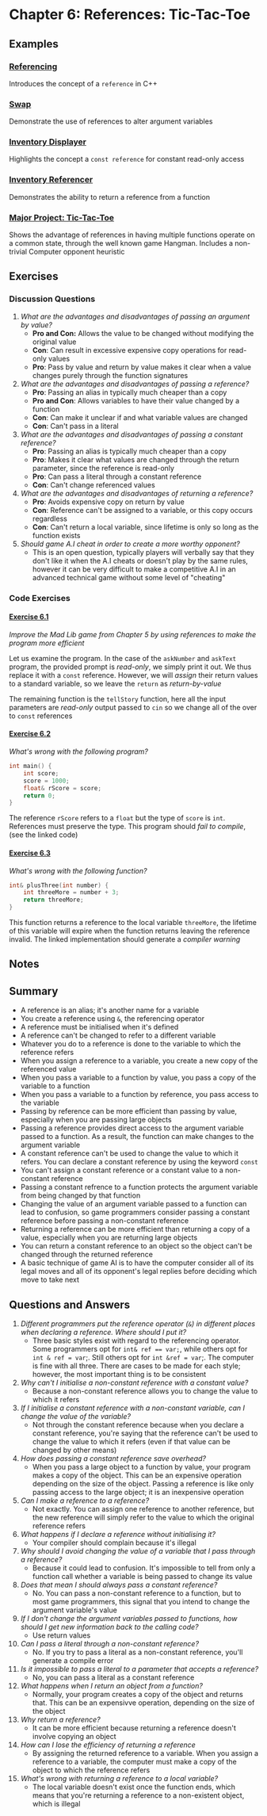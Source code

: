 # Chapter 6: References: Tic-Tac-Toe

## Examples

### [Referencing](./Examples/01_Referencing/referencing.cpp)

Introduces the concept of a `reference` in C++

### [Swap](./Examples/02_Swap/swap.cpp)

Demonstrate the use of references to alter argument variables

### [Inventory Displayer](./Examples/03_InventoryDisplayer/inventory_displayer.cpp)

Highlights the concept a `const reference` for constant read-only access

### [Inventory Referencer](./Examples/04_InventoryReferencer/inventory_referencer.cpp)

Demonstrates the ability to return a reference from a function

### [Major Project: Tic-Tac-Toe](./Examples/05_TicTacToe/tictactoe.cpp)

Shows the advantage of references in having multiple functions operate on a common state, through the well known game Hangman. Includes a non-trivial Computer opponent heuristic

## Exercises

### Discussion Questions

1. *What are the advantages and disadvantages of passing an argument by value?*
    - **Pro and Con:** Allows the value to be changed without modifying the original value
    - **Con**: Can result in excessive expensive copy operations for read-only values
    - **Pro**: Pass by value and return by value makes it clear when a value changes purely through the function signatures
2. *What are the advantages and disadvantages of passing a reference?*
    - **Pro**: Passing an alias in typically much cheaper than a copy
    - **Pro and Con**: Allows variables to have their value changed by a function
    - **Con**: Can make it unclear if and what variable values are changed
    - **Con**: Can't pass in a literal
3. *What are the advantages and disadvantages of passing a constant reference?*
    - **Pro**: Passing an alias is typically much cheaper than a copy
    - **Pro**: Makes it clear what values are changed through the return parameter, since the reference is read-only
    - **Pro**: Can pass a literal through a constant reference
    - **Con**: Can't change referenced values
4. *What are the advantages and disadvantages of returning a reference?*
    - **Pro**: Avoids expensive copy on return by value
    - **Con**: Reference can't be assigned to a variable, or this copy occurs regardless
    - **Con**: Can't return a local variable, since lifetime is only so long as the function exists
5. *Should game A.I cheat in order to create a more worthy opponent?*
    - This is an open question, typically players will verbally say that they don't like it when the A.I cheats or doesn't play by the same rules, however it can be very difficult to make a competitive A.I in an advanced technical game without some level of "cheating"

### Code Exercises

#### [Exercise 6.1](./Exercises/Ex6_1/mad_lib_references.cpp)

*Improve the Mad Lib game from Chapter 5 by using references to make the program more efficient*

Let us examine the program. In the case of the `askNumber` and `askText` program, the provided prompt is *read-only*, we simply print it out. We thus replace it with a `const` reference. However, we will *assign* their return values to a standard variable, so we leave the `return` as *return-by-value*

The remaining function is the `tellStory` function, here all the input parameters are *read-only* output passed to `cin` so we change all of the over to `const` references

#### [Exercise 6.2](./Exercises/Ex6_2/invalid_reference.cpp)

*What's wrong with the following program?*

```cpp
int main() {
    int score;
    score = 1000;
    float& rScore = score;
    return 0;
}
```

The reference `rScore` refers to a `float` but the type of `score` is `int`. References must preserve the type. This program should *fail to compile*, (see the linked code)

#### [Exercise 6.3](./Exercises/Ex6_3/local_reference.cpp)

*What's wrong with the following function?*

```cpp
int& plusThree(int number) {
    int threeMore = number + 3;
    return threeMore;
}
```

This function returns a reference to the local variable `threeMore`, the lifetime of this variable will expire when the function returns leaving the reference invalid. The linked implementation should generate a *compiler warning*

## Notes

## Summary

- A reference is an alias; it's another name for a variable
- You create a reference using `&`, the referencing operator
- A reference must be initialised when it's defined
- A reference can't be changed to refer to a different variable
- Whatever you do to a reference is done to the variable to which the reference refers
- When you assign a reference to a variable, you create a new copy of the referenced value
- When you pass a variable to a function by value, you pass a copy of the variable to a function
- When you pass a variable to a function by reference, you pass access to the variable
- Passing by reference can be more efficient than passing by value, especially when you are passing large objects
- Passing a reference provides direct access to the argument variable passed to a function. As a result, the function can make changes to the argument variable
- A constant reference can't be used to change the value to which it refers. You can declare a constant reference by using the keyword `const`
- You can't assign a constant reference or a constant value to a non-constant reference
- Passing a constant refrence to a function protects the argument variable from being changed by that function
- Changing the value of an argument variable passed to a function can lead to confusion, so game programmers consider passing a constant reference before passing a non-constant reference
- Returning a reference can be more efficient than returning a copy of a value, especially when you are returning large objects
- You can return a constant reference to an object so the object can't be changed through the returned reference
- A basic technique of game AI is to have the computer consider all of its legal moves and all of its opponent's legal replies before deciding which move to take next

## Questions and Answers

1. *Different programmers put the reference operator (`&`) in different places when declaring a reference. Where should I put it?*
    - Three basic styles exist with regard to the referencing operator. Some programmers opt for `int& ref == var;`, while others opt for `int & ref = var`;. Still others opt for `int &ref = var`;. The computer is fine with all three. There are cases to be made for each style; however, the most important thing is to be consistent
2. *Why can't I initialise a non-constant reference with a constant value?*
    - Because a non-constant reference allows you to change the value to which it refers
3. *If I initialise a constant reference with a non-constant variable, can I change the value of the variable?*
    - Not through the constant reference because when you declare a constant reference, you're saying that the reference can't be used to change the value to which it refers (even if that value can be changed by other means)
4. *How does passing a constant reference save overhead?*
    - When you pass a large object to a function by value, your program makes a copy of the object. This can be an expensive operation depending on the size of the object. Passing a reference is like only passing access to the large object; it is an inexpensive operation
5. *Can I make a reference to a reference?*
    - Not exactly. You can assign one reference to another reference, but the new reference will simply refer to the value to which the original reference refers
6. *What happens if I declare a reference without initialising it?*
    - Your compiler should complain because it's illegal
7. *Why should I avoid changing the value of a variable that I pass through a reference?*
    - Because it could lead to confusion. It's impossible to tell from only a function call whether a variable is being passed to change its value
8. *Does that mean I should always pass a constant reference?*
    - No. You can pass a non-constant reference to a function, but to most game programmers, this signal that you intend to change the argument variable's value
9. *If I don't change the argument variables passed to functions, how should I get new information back to the calling code?*
    - Use return values
10. *Can I pass a literal through a non-constant reference?*
    - No. If you try to pass a literal as a non-constant reference, you'll generate a compile error
11. *Is it impossible to pass a literal to a parameter that accepts a reference?*
    - No, you can pass a literal as a constant reference
12. *What happens when I return an object from a function?*
    - Normally, your program creates a copy of the object and returns that. This can be an expensivve operation, depending on the size of the object
13. *Why return a reference?*
    - It can be more efficient because returning a reference doesn't involve copying an object
14. *How can I lose the efficiency of returning a reference*
    - By assigning the returned reference to a variable. When you assign a reference to a variable, the computer must make a copy of the object to which the reference refers
15. *What's wrong with returning a reference to a local variable?*
    - The local variable doesn't exist once the function ends, which means that you're returning a reference to a non-existent object, which is illegal
